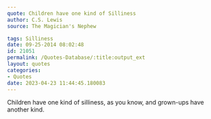 ```yaml
---
quote: Children have one kind of Silliness
author: C.S. Lewis
source: The Magician's Nephew

tags: Silliness
date: 09-25-2014 08:02:48
id: 21051
permalink: /Quotes-Database/:title:output_ext
layout: quotes
categories:
- Quotes
date: 2023-04-23 11:44:45.180083
---
```

Children have one kind of silliness, as you know, and grown-ups have another kind.
